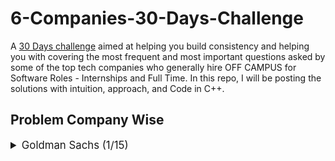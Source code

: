# 6-Companies-30-Days-Challenge
A [30 Days challenge](https://www.proelevate.in/competition/6-companies-30-days-challenge) aimed at helping you build consistency and helping you with covering the most frequent and most important questions asked by some of the top tech companies who generally hire OFF CAMPUS for Software Roles - Internships and Full Time.
In this repo, I will be posting the solutions with intuition, approach, and Code in C++.

## Problem Company Wise
<details>
<summary style="font-size: 1.2em">Goldman Sachs (1/15)</summary>

</details>
